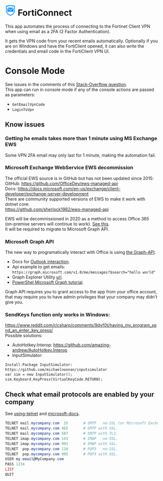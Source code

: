 
# <img src="Icon.png" width="35"/> FortiConnect

This app automates the process of connecting to the Fortinet Client VPN when using email as a 2FA (2 Factor Authentication).  

It gets the VPN code from your recent emails automatically.
Optionally if you are on Windows and have the FortiClient opened, it can also write the credentials and email code in the FortiClient VPN UI.  

# Console Mode
See issues in the comments of this [Stack-Overflow question](https://stackoverflow.com/questions/65208298/how-to-run-dotnet-core-console-application-that-shows-the-console-window-or-not/65212930#65212930).  
This app can run in console mode if any of the console actions are passed as parameters:
- `GetEmailVpnCode`
- `LoginToVpn`


## Know issues

### Getting he emails takes more than 1 minute using MS Exchange EWS
Some VPN 2FA email may only last for 1 minute, making the automation fail.


### Microsoft Exchange WebService EWS decommission
The official EWS source is in GitHub but has not been updated since 2015:  
GitHub: https://github.com/OfficeDev/ews-managed-api  
Docs: https://docs.microsoft.com/en-us/exchange/client-developer/exchange-server-development  
There are community supported versions of EWS to make it work with dotnet core:  
https://github.com/sherlock1982/ews-managed-api  

EWS will be decommissioned in 2020 as a method to access Office 365 (on-premise servers will continue to work). 
[See this](http://techgenix.com/ews-no-updates/ ).  
It will be required to migrate to Microsoft Graph API.  

### Microsoft Graph API
The new way to programatically interact with Office is using [the Graph-API](https://docs.microsoft.com/en-us/graph/overview ). 
- Docs for [Outlook interaction](https://docs.microsoft.com/en-us/graph/api/resources/mail-api-overview?view=graph-rest-1.0 ).
- Api example to get emails: `https://graph.microsoft.com/v1.0/me/messages?$search="hello world"`
- Graph Explorer Utility [url](https://developer.microsoft.com/en-us/graph/graph-explorer ). 
- [PowerShel Microsoft Graph tutorial](https://www.youtube.com/watch?v=6CIZWac0TBE ).

Graph API requires you to grant access to the app from your office account,
that may require you to have admin privileges that your company may didn't give you.


### SendKeys function only works in Windows:
https://www.reddit.com/r/csharp/comments/9dyf0t/having_my_program_send_an_enter_key_press/  
Possible solutions:
- AutoHotkey.Interop: https://github.com/amazing-andrew/AutoHotkey.Interop
- InputSimulator:
```
Install-Package InputSimulator: https://github.com/michaelnoonan/inputsimulator
var sim = new InputSimulator();
sim.Keyboard.KeyPress(VirtualKeyCode.RETURN);
```


## Check what email protocols are enabled by your company
See [using-telnet](https://inthetechpit.com/2019/07/23/telnet-to-test-connection-to-pop3-imap ) and 
[microsoft-docs](https://docs.microsoft.com/en-us/exchange/mail-flow/test-smtp-with-telnet ).  
```ps1
TELNET mail.mycompany.com  25		# SMTP   no-SSL (or Microsoft Exchange).
TELNET mail.mycompany.com 465		# SMTP with SSL.
TELNET mail.mycompany.com 587		# SMTP with TLS.
TELNET imap.mycompany.com 143		# IMAP   no-SSL.
TELNET imap.mycompany.com 993		# IMAP with SSL.
TELNET  pop.mycompany.com 110		# POP3   no-SSL.
TELNET  pop.mycompany.com 995		# POP3 with SSL.
USER my.email@MyCompany.com
PASS 1234
LIST
QUIT
```
